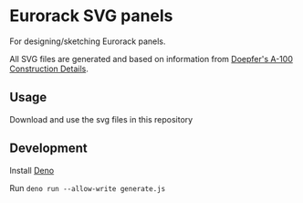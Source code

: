 # Eurorack SVG panels

For designing/sketching Eurorack panels.

All SVG files are generated and based on information from [Doepfer's A-100 Construction Details](http://www.doepfer.de/a100_man/a100m_e.htm).

## Usage

Download and use the svg files in this repository

## Development

Install [Deno](https://deno.land/)

Run `deno run --allow-write generate.js`
